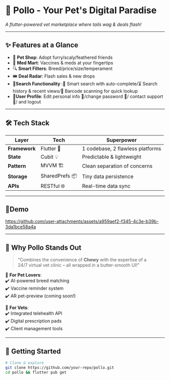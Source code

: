 # 🐾 Pollo - Your Pet's Digital Paradise  
*A flutter-powered vet marketplace where tails wag & deals flash!*  

---

## ✨ **Features at a Glance**  
- 🐶 **Pet Shop**: Adopt furry/scaly/feathered friends  
- 💊 **Med Mart**: Vaccines & meds at your fingertips  
- 🔍 **Smart Filters**: Breed/price/size/temperament  
- 🎟️ **Deal Radar**: Flash sales & new drops  
- 🔎**Search Functionality** :🤖 Smart search with auto-complete/⏳ Search history & recent views/📲 Barcode scanning for quick lookup
- 👤**User Profile**: Edit personal info 🔧/change password 🔐/ contact support 📩/ and logout   

---

## 🛠️ **Tech Stack**  
| Layer          | Tech                | Superpower                     |  
|----------------|---------------------|--------------------------------|  
| **Framework**  | Flutter 🎯          | 1 codebase, 2 flawless platforms |  
| **State**      | Cubit 💡            | Predictable & lightweight      |  
| **Pattern**    | MVVM 🏗️            | Clean separation of concerns   |  
| **Storage**    | SharedPrefs 📦      | Tiny data persistence          |  
| **APIs**       | RESTful 🌐          | Real-time data sync            |  

---

## 🎥Demo
https://github.com/user-attachments/assets/a959aef2-f345-4c3e-b39b-3da1bce58a4a

---

## 🎨 **Why Pollo Stands Out**  
> "Combines the convenience of **Chewy** with the expertise of a  
> 24/7 virtual vet clinic – all wrapped in a butter-smooth UI!"  

🔹 **For Pet Lovers**:  
✔️ AI-powered breed matching  
✔️ Vaccine reminder system  
✔️ AR pet-preview (coming soon!)  

🔹 **For Vets**:  
✔️ Integrated telehealth API  
✔️ Digital prescription pads  
✔️ Client management tools  

---

## 🚀 **Getting Started**  
```bash
# Clone & explore  
git clone https://github.com/your-repo/pollo.git  
cd pollo && flutter pub get  
